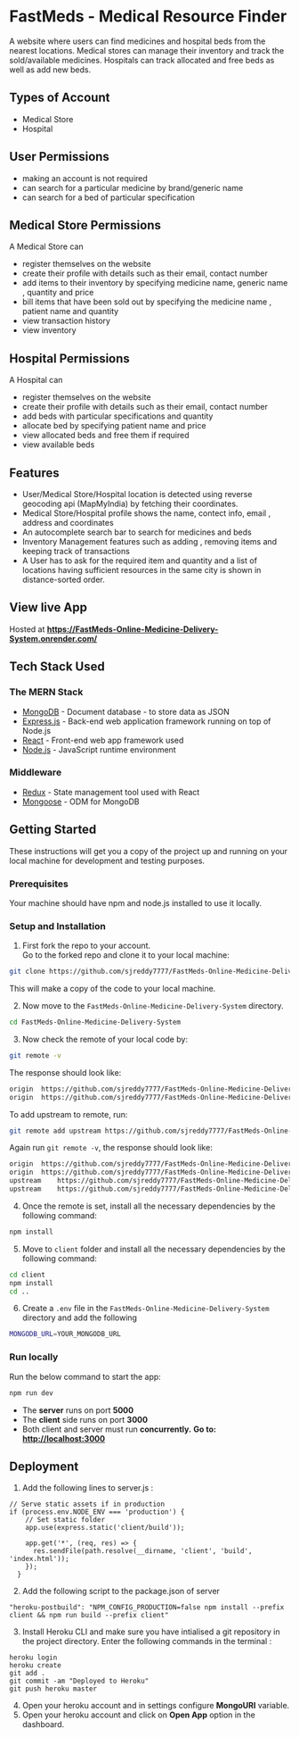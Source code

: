 
# FastMeds - Medical Resource Finder

A website where users can find medicines and hospital beds from the nearest locations.
Medical stores can manage their inventory and track the sold/available medicines.
Hospitals can track allocated and free beds as well as add new beds.

## Types of Account
* Medical Store
* Hospital

## User Permissions
* making an account is not required
* can search for a particular medicine by brand/generic name
* can search for a bed of particular specification

## Medical Store Permissions
A Medical Store can
* register themselves on the website
* create their profile with details such as their email, contact number
* add items to their inventory by specifying medicine name, generic name , quantity and price
* bill items that have been sold out by specifying the medicine name , patient name and quantity
* view transaction history
* view inventory

## Hospital Permissions
A Hospital can
* register themselves on the website
* create their profile with details such as their email, contact number
* add beds with particular specifications and quantity
* allocate bed by specifying patient name and price
* view allocated beds and free them if required
* view available beds

## Features
* User/Medical Store/Hospital location is detected using reverse geocoding api (MapMyIndia) by fetching their coordinates.
* Medical Store/Hospital profile shows the name, contect info, email , address and coordinates
* An autocomplete search bar to search for medicines and beds
* Inventory Management features such as adding , removing items and keeping track of transactions
* A User has to ask for the required item and quantity and a list of locations having sufficient resources in the same city is shown in distance-sorted order.

## View live App

Hosted at **https://FastMeds-Online-Medicine-Delivery-System.onrender.com/**


## Tech Stack Used

### The MERN Stack

* [MongoDB](https://docs.mongodb.com/) - Document database - to store data as JSON 
* [Express.js](https://devdocs.io/express/) - Back-end web application framework running on top of Node.js
* [React](https://reactjs.org/docs/) - Front-end web app framework used
* [Node.js](https://nodejs.org/en/docs/) - JavaScript runtime environment 

### Middleware

* [Redux](https://redux.js.org/basics/usage-with-react) - State management tool used with React
* [Mongoose](https://mongoosejs.com/docs/guide.html) - ODM for MongoDB

## Getting Started

These instructions will get you a copy of the project up and running on your local machine for development and testing purposes.

### Prerequisites

Your machine should have npm and node.js installed to use it locally.

### Setup and Installation


1. First fork the repo to your account.  
   Go to the forked repo and clone it to your local machine:

```sh
git clone https://github.com/sjreddy7777/FastMeds-Online-Medicine-Delivery-System.git
```

This will make a copy of the code to your local machine.

2. Now move to the `FastMeds-Online-Medicine-Delivery-System` directory.

```sh
cd FastMeds-Online-Medicine-Delivery-System
```

3. Now check the remote of your local code by:

```sh
git remote -v
```

The response should look like:

```sh
origin	https://github.com/sjreddy7777/FastMeds-Online-Medicine-Delivery-System.git (fetch)
origin	https://github.com/sjreddy7777/FastMeds-Online-Medicine-Delivery-System.git (push)
```

To add upstream to remote, run:

```sh
git remote add upstream https://github.com/sjreddy7777/FastMeds-Online-Medicine-Delivery-System.git
```

Again run `git remote -v`, the response should look like:

```sh
origin	https://github.com/sjreddy7777/FastMeds-Online-Medicine-Delivery-System.git (fetch)
origin	https://github.com/sjreddy7777/FastMeds-Online-Medicine-Delivery-System.git (push)
upstream	https://github.com/sjreddy7777/FastMeds-Online-Medicine-Delivery-System (fetch)
upstream	https://github.com/sjreddy7777/FastMeds-Online-Medicine-Delivery-System (push)
```

4. Once the remote is set, install all the necessary dependencies by the following command:

```sh
npm install
```
5. Move to `client` folder and install all the necessary dependencies by the following command:

```sh
cd client
npm install
cd ..
```

6. Create a `.env` file in the `FastMeds-Online-Medicine-Delivery-System` directory and add the following
```sh
MONGODB_URL=YOUR_MONGODB_URL
```

### Run locally

Run the below command to start the app:

```sh
npm run dev
```
* The **server** runs on port **5000**
* The **client** side runs on port **3000**
* Both client and server must run **concurrently.**
**Go to: [http://localhost:3000](http://localhost:3000)**


## Deployment

1. Add the following lines to server.js :

```(JavaScript)
// Serve static assets if in production
if (process.env.NODE_ENV === 'production') {
    // Set static folder
    app.use(express.static('client/build'));
  
    app.get('*', (req, res) => {
      res.sendFile(path.resolve(__dirname, 'client', 'build', 'index.html'));
    });
  }
```
2. Add the following script to the package.json of server

```(JSON)
"heroku-postbuild": "NPM_CONFIG_PRODUCTION=false npm install --prefix client && npm run build --prefix client"
```

3. Install Heroku CLI and make sure you have intialised a git repository in the project directory. Enter the following commands in the terminal :

```(bash)
heroku login
heroku create
git add .
git commit -am "Deployed to Heroku"
git push heroku master
```
4. Open your heroku account and in settings configure **MongoURI** variable.
5. Open your heroku account and click on **Open App** option in the dashboard.
